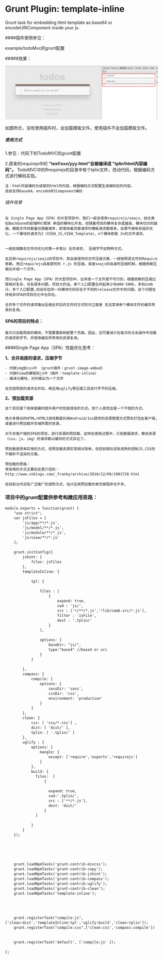 Grunt Plugin:   template-inline
===============

Grunt task for embedding html template as base64 or  encodeURIComponent inside your js.


####插件使用参见： 

example/todoMvc的grunt配置


#####效果：

![](images/template-inline.png)


如图所示，没有使用插件时，会加载模板文件。使用插件不会加载模板文件。


##### 使用方式

1.参见：代码下的TodoMVC的grunt配置

2.原来的requirejs中的 **"text!xxx/yyy.html"会被编译成  "tplin!html内容编码"。** TodoMVC中的Rrequirejs的目录中有个tplin文件，改动代码，根据编码方式进行解码实现。
	
	注：html内容编码为读取的html的内容，根据编码方式配置生成编码后的内容。
	目前支持base64，encodeURIComponent编码
	
	

	
	













###### 插件背景

	在 Single Page App（SPA）的大型项目中，我们一般会使用requirejs/seajs，结合类似Backbone的前端MVC框架 来组织模块化开发。但随着项目的模块复杂度越高，模块切分的越细，模板文件的数量也随着增多，即意味着页面请求时模板请求数增多。如果不做有些组织优化，一个模块的请求为2（VIEW_JS,VIEW_Template）。n个模块即是 2n的文件请求。


	一般前端静态文件的优化的第一步常以 合并请求、 压缩字节这两种方式。
	
	在应用requirejs/seajs的项目中，其自身提供的文件压缩方案，一般按照其文件的Require依赖。用过requirejs自身提供的 r.js 的压缩，或者seajs的自身的压缩机制，根据依赖压缩合并成一个文件。
	
	而Single Page App（SPA）的大型项目中，合并成一个文件是不可行的，根据依赖的压缩过程相对复杂，也有很多问题。项目大的话，单个入口配置合并起来少则400-500k，多则以mb计。多个入口配置,则会存在同一份模块代码存在于不同的release文件中的问题。这个问题在传统非SPA的项目优化中也存在。

	合并多个文件的请求输出压缩合并后的文件的方式的对立面是 无法享用单个模块文件的缓存带来的复用。

	
#### SPA的项目的特点：

	每次只加载局部的模块，不需要重新刷新整个页面。因此，应尽量减少在每次的点击操作中加载的请求和字节，并使用缓存所带来的资源复用。



####Single Page App（SPA）性能优化思考：



**1、合并局部的请求，压缩字节**
 
	- 内嵌img到css中 （grunt插件：grunt-image-embed）
	- 内嵌View的模板到js中（插件：template-inline）
	- 编译元模块，对外输出为一个文件

	在完成局部的请求合并后，再应用uglify等压缩工具进行字节的压缩。

**2、预加载资源**

	
	这个其实是个简单粗暴的提升用户的性能体验的方式。但个人感觉这是一个不错的方式。

	绝大多移动的HTML/HTML5游戏都是利用Android/Ios提供的资源管理方式预先打包在客户端,或者进行预加载并存储所需的资源。

	对于非客户端的SPA的项目，进行资源的预加载，这样在使用过程中，只有数据请求，静态资源（css，js，img）的请求都以缓存的方式存在了。

	预加载是简单实用的方式，但预加载资源实现相对简单，但目前貌似没有成熟的控制JS,CSS的不解析不渲染的方案。

	预加载的思路：
	常采用的方式主要如这里介绍的： http://www.cnblogs.com/_franky/archive/2010/12/09/1901720.html
	
	但目前业内没有广泛推广的成熟方式，估计应用预加载的单页面程序也不多。




### 项目中的grunt配置供参考构建应用思路：


  
	module.exports = function(grunt) {
	    "use strict";
	    var jsFiles = [
	        'js/app/**/*.js',
	        'js/model/**/*.js',
	        'js/module/**/*.js',
	        'js/view/**/*.js'
	    ];
	
	    grunt.initConfig({
	        jshint: {
	            files: jsFiles
	        },
	        templateInline: {
	
	            tpl: {
	
	                files : [
	                    {
	                        expand: true,
	                        cwd : 'js/',
	                        src : ['*/**/*.js','!lib/comb.src/*.js'],
	                        filter : 'isFile',
	                        dest : '.tplin/'
	                    }
	                ],
	
	                options: {
	                    baseDir: "js/",
	                    type:"base4" //base4 or uri
	                }
	            }
	          
	        },
	        compass: {
	            compile: {
	                options: {
	                    sassDir: 'sass',
	                    cssDir: 'css',
	                    environment: 'production'
	                }
	            }
	        },
	        clean: {
	            css: [ 'css/*.css'] ,
	            dist: [ 'dist/' ],
	            tplin: [ '.tplin/' ]
	        },
	        uglify : {
	            options: {
	                mangle: {
	                    except: ['require','exports','requirejs']
	                }
	            },
	            build: {
	              files:  [
	                  {
	
	                    expand: true,
	                    cwd:'.tplin/',
	                    src : ['**/*.js'],
	                    dest: 'dist/'
	                  }
	              ]
	
	            }
	        }
	    });
	
	
	
	
	
	    grunt.loadNpmTasks('grunt-contrib-mincss');
	    grunt.loadNpmTasks('grunt-contrib-copy');
	    grunt.loadNpmTasks('grunt-contrib-jshint');
	    grunt.loadNpmTasks('grunt-contrib-compass');
	    grunt.loadNpmTasks('grunt-contrib-uglify');
	    grunt.loadNpmTasks('grunt-contrib-clean');
	    grunt.loadNpmTasks('template-inline');
	
	
	
	
	    grunt.registerTask("compile:js",['clean:dist','templateInline:tpl','uglify:build','clean:tplin']);
	    grunt.registerTask("compile:css",['clean:css','compass:compile'])
	
	
	    grunt.registerTask('default', ['compile:js' ]);

	};






	

